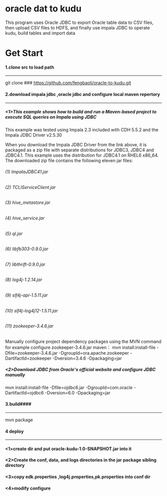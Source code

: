 oracle dat to kudu
==================
This program uses Oracle JDBC to export Oracle table data to CSV files, then upload CSV files to HDFS, and finally use impala JDBC to operate kudu, build tables and import data

Get Start
===================
#### 1.clone src to load path<br />
-----------------------
git clone ### https://github.com/fengbaoli/oracle-to-kudu.git
#### 2.download impala jdbc ,oracle jdbc and configure local maven repertory
-----------------------
##### <1>This example shows how to build and run a Maven-based project to execute SQL queries on Impala using JDBC 
This example was tested using Impala 2.3 included with CDH 5.5.2 and the Impala JDBC Driver v2.5.30 

When you download the Impala JDBC Driver from the link above, it is packaged as a zip file with separate distributions for JDBC3, JDBC4
and JDBC4.1. This example uses the distribution for JDBC4.1 on RHEL6 x86_64. The downloaded zip file contains the following eleven jar files:
###### (1)  ImpalaJDBC41.jar 
###### (2)  TCLIServiceClient.jar
###### (3)  hive_metastore.jar 
###### (4)  hive_service.jar 
###### (5)  ql.jar
###### (6)  libfb303-0.9.0.jar
###### (7)  libthrift-0.9.0.jar
###### (8)  log4j-1.2.14.jar
###### (9)  slf4j-api-1.5.11.jar
###### (10) slf4j-log4j12-1.5.11.jar 
###### (11) zookeeper-3.4.6.jar

Manually configure project dependency packages using the MVN command
for example configure zookeeper-3.4.6.jar maven：
mvn install:install-file -Dfile=zookeeper-3.4.6.jar -DgroupId=ora.apache.zookeeper -DartifactId=zookeeper -Dversion=3.4.6  -Dpackaging=jar
##### <2>Download JDBC from Oracle's official website and configure JDBC manually
mvn install:install-file -Dfile=ojdbc6.jar -DgroupId=com.oracle -DartifactId=ojdbc6 -Dversion=6.0  -Dpackaging=jar 
#### 3.build####
---------------------------------
mvn package

#### 4 deploy
------------------------------------
#### <1>create dir and put oracle-kudu-1.0-SNAPSHOT.jar into it
#### <2>Create the conf, data, and logs directories in the jar package sibling directory
#### <3>copy edk.properties ,log4j.properties,pk.properties into conf dir
#### <4>modify configure 




